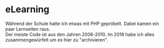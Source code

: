 # eLearning
Während der Schule hatte ich etwas mit PHP gepröbelt. Dabei kamen ein paar Lernseiten raus.  
Der meiste Code ist aus den Jahren 2006-2010. Im 2018 habe ich alles zusammengewürfelt um es hier zu "archivieren".
